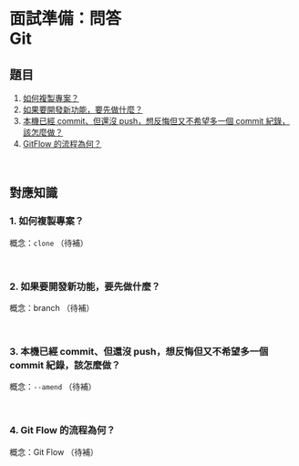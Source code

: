 # 面試準備：問答<br>Git

## 題目

1. [如何複製專案？](#1-如何複製專案)
2. [如果要開發新功能，要先做什麼？](#2-如果要開發新功能要先做什麼)
3. [本機已經 commit、但還沒 push，想反悔但又不希望多一個 commit 紀錄，該怎麼做？](#3-本機已經-commit但還沒-push想反悔但又不希望多一個-commit-紀錄該怎麼做)
4. [GitFlow 的流程為何？](#4-git-flow-的流程為何)

<br>

## 對應知識

### 1. 如何複製專案？
概念：`clone`
（待補）

<br>

### 2. 如果要開發新功能，要先做什麼？
概念：branch
（待補）

<br>

### 3. 本機已經 commit、但還沒 push，想反悔但又不希望多一個 commit 紀錄，該怎麼做？
概念：`--amend`
（待補）

<br>

### 4. Git Flow 的流程為何？
概念：Git Flow
（待補）

<br>
